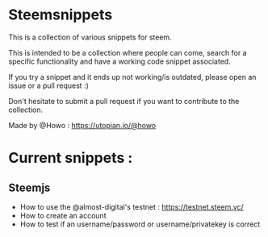 # Steemsnippets

This is a collection of various snippets for steem.

This is intended to be a collection where people can come, search for a specific functionality and have a working code snippet associated.

If you try a snippet and it ends up not working/is outdated, please open an issue or a pull request :)

Don't hesitate to submit a pull request if you want to contribute to the collection.

Made by @Howo : https://utopian.io/@howo


# Current snippets :

## Steemjs

- How to use the @almost-digital's testnet : https://testnet.steem.vc/
- How to create an account
- How to test if an username/password or username/privatekey is correct
